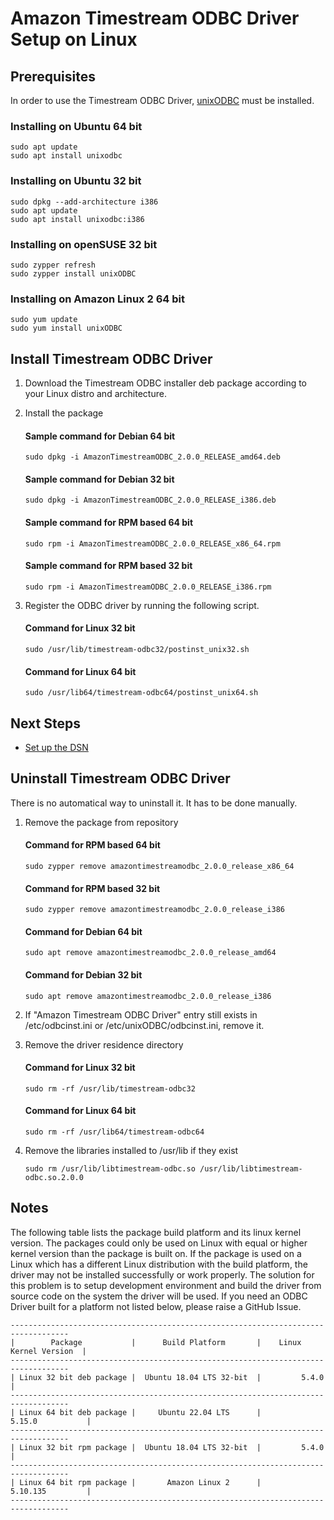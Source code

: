 # Amazon Timestream ODBC Driver Setup on Linux 

## Prerequisites
In order to use the Timestream ODBC Driver, [unixODBC](http://www.unixodbc.org/) must be installed.

### Installing on Ubuntu 64 bit

```
sudo apt update
sudo apt install unixodbc
```

### Installing on Ubuntu 32 bit

```
sudo dpkg --add-architecture i386
sudo apt update
sudo apt install unixodbc:i386
```

### Installing on openSUSE 32 bit
```
sudo zypper refresh
sudo zypper install unixODBC
```

### Installing on Amazon Linux 2 64 bit

```
sudo yum update
sudo yum install unixODBC
```

## Install Timestream ODBC Driver
1. Download the Timestream ODBC installer deb package according to your Linux distro and architecture.
2. Install the package

    #### Sample command for Debian 64 bit 
    ```
    sudo dpkg -i AmazonTimestreamODBC_2.0.0_RELEASE_amd64.deb
    ```

    #### Sample command for Debian 32 bit 
    ```
    sudo dpkg -i AmazonTimestreamODBC_2.0.0_RELEASE_i386.deb
    ```

    #### Sample command for RPM based 64 bit
    ```
    sudo rpm -i AmazonTimestreamODBC_2.0.0_RELEASE_x86_64.rpm
    ```

    #### Sample command for RPM based 32 bit
    ```
    sudo rpm -i AmazonTimestreamODBC_2.0.0_RELEASE_i386.rpm
    ```

3. Register the ODBC driver by running the following script.
    #### Command for Linux 32 bit
    ```
    sudo /usr/lib/timestream-odbc32/postinst_unix32.sh
    ```

    #### Command for Linux 64 bit
    ```
    sudo /usr/lib64/timestream-odbc64/postinst_unix64.sh
    ```

## Next Steps

- [Set up the DSN](linux-dsn-configuration.md)

## Uninstall Timestream ODBC Driver
There is no automatical way to uninstall it. It has to be done manually.
1. Remove the package from repository

    #### Command for RPM based 64 bit
    ```
    sudo zypper remove amazontimestreamodbc_2.0.0_release_x86_64
    ```

    #### Command for RPM based 32 bit
    ```
    sudo zypper remove amazontimestreamodbc_2.0.0_release_i386
    ```

    #### Command for Debian 64 bit
    ```
    sudo apt remove amazontimestreamodbc_2.0.0_release_amd64
    ```

    #### Command for Debian 32 bit
    ```
    sudo apt remove amazontimestreamodbc_2.0.0_release_i386
    ```

2. If "Amazon Timestream ODBC Driver" entry still exists in /etc/odbcinst.ini or /etc/unixODBC/odbcinst.ini, remove it.
3. Remove the driver residence directory
    #### Command for Linux 32 bit
    ```
    sudo rm -rf /usr/lib/timestream-odbc32
    ```

    #### Command for Linux 64 bit
    ```
    sudo rm -rf /usr/lib64/timestream-odbc64
    ```

4. Remove the libraries installed to /usr/lib if they exist
    ```
    sudo rm /usr/lib/libtimestream-odbc.so /usr/lib/libtimestream-odbc.so.2.0.0
    ```



## Notes
The following table lists the package build platform and its linux kernel version. The packages could only be used on Linux with equal or higher kernel version than the package is built on. If the package is used on a Linux which has a different Linux distribution with the build platform, the driver may not be installed successfully or work properly. The solution for this problem is to setup development environment and build the driver from source code on the system the driver will be used. If you need an ODBC Driver built for a platform not listed below, please raise a GitHub Issue.

```
-----------------------------------------------------------------------------------
|        Package           |      Build Platform       |    Linux Kernel Version  |
-----------------------------------------------------------------------------------
| Linux 32 bit deb package |  Ubuntu 18.04 LTS 32-bit  |         5.4.0            |        
-----------------------------------------------------------------------------------
| Linux 64 bit deb package |     Ubuntu 22.04 LTS      |         5.15.0           |
-----------------------------------------------------------------------------------
| Linux 32 bit rpm package |  Ubuntu 18.04 LTS 32-bit  |         5.4.0            |
-----------------------------------------------------------------------------------
| Linux 64 bit rpm package |       Amazon Linux 2      |         5.10.135         |
-----------------------------------------------------------------------------------
```
